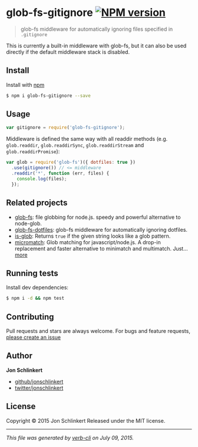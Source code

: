 # glob-fs-gitignore [![NPM version](https://badge.fury.io/js/glob-fs-gitignore.svg)](http://badge.fury.io/js/glob-fs-gitignore)

> glob-fs middleware for automatically ignoring files specified in `.gitignore`

This is currently a built-in middleware with glob-fs, but it can also be used directly if the default middleware stack is disabled.

## Install

Install with [npm](https://www.npmjs.com/)

```sh
$ npm i glob-fs-gitignore --save
```

## Usage

```js
var gitignore = require('glob-fs-gitignore');
```

Middleware is defined the same way with all readdir methods (e.g. `glob.readdir`, `glob.readdirSync`, `glob.readdirStream` and `glob.readdirPromise`):

```js
var glob = require('glob-fs')({ dotfiles: true })
  .use(gitignore()) // <= middleware
  .readdir('*', function (err, files) {
    console.log(files);
  });
```

## Related projects

* [glob-fs](https://github.com/jonschlinkert/glob-fs): file globbing for node.js. speedy and powerful alternative to node-glob.
* [glob-fs-dotfiles](https://github.com/jonschlinkert/glob-fs-dotfiles): glob-fs middleware for automatically ignoring dotfiles.
* [is-glob](https://github.com/jonschlinkert/is-glob): Returns `true` if the given string looks like a glob pattern.
* [micromatch](https://github.com/jonschlinkert/micromatch): Glob matching for javascript/node.js. A drop-in replacement and faster alternative to minimatch and multimatch. Just… [more](https://github.com/jonschlinkert/micromatch)

## Running tests

Install dev dependencies:

```sh
$ npm i -d && npm test
```

## Contributing

Pull requests and stars are always welcome. For bugs and feature requests, [please create an issue](https://github.com/jonschlinkert/glob-fs-gitignore/issues/new)

## Author

**Jon Schlinkert**

+ [github/jonschlinkert](https://github.com/jonschlinkert)
+ [twitter/jonschlinkert](http://twitter.com/jonschlinkert)

## License

Copyright © 2015 Jon Schlinkert
Released under the MIT license.

***

_This file was generated by [verb-cli](https://github.com/assemble/verb-cli) on July 09, 2015._